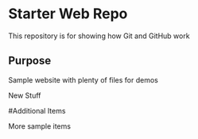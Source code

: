 # Starter Web Repo

This repository is for showing how Git and GitHub work

## Purpose

Sample website with plenty of files for demos

New Stuff

#Additional Items

More sample items